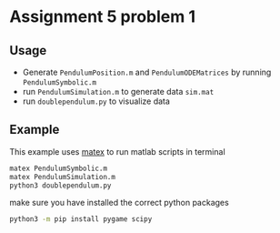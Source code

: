 # Assignment 5 problem 1

## Usage
- Generate ```PendulumPosition.m``` and ```PendulumODEMatrices``` by running ```PendulumSymbolic.m```
- run ``PendulumSimulation.m`` to generate data ```sim.mat```
- run ```doublependulum.py``` to visualize data

## Example
This example uses [matex](https://github.com/haakonbaa/matex) to run matlab scripts in terminal
```bash
matex PendulumSymbolic.m
matex PendulumSimulation.m
python3 doublependulum.py
```

make sure you have installed the correct python packages
```bash
python3 -m pip install pygame scipy
```